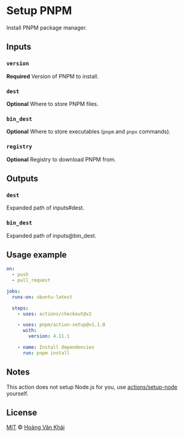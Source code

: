 # Setup PNPM

Install PNPM package manager.

## Inputs

### `version`

**Required** Version of PNPM to install.

### `dest`

**Optional** Where to store PNPM files.

### `bin_dest`

**Optional** Where to store executables (`pnpm` and `pnpx` commands).

### `registry`

**Optional** Registry to download PNPM from.

## Outputs

### `dest`

Expanded path of inputs#dest.

### `bin_dest`

Expanded path of inputs@bin_dest.

## Usage example

```yaml
on:
  - push
  - pull_request

jobs:
  runs-on: ubuntu-latest

  steps:
    - uses: actions/checkout@v2

    - uses: pnpm/action-setup@v1.1.0
      with:
        version: 4.11.1

    - name: Install dependencies
      run: pnpm install
```

## Notes

This action does not setup Node.js for you, use [actions/setup-node](https://github.com/actions/setup-node) yourself.

## License

[MIT](https://git.io/JfclH) © [Hoàng Văn Khải](https://github.com/KSXGitHub/)
